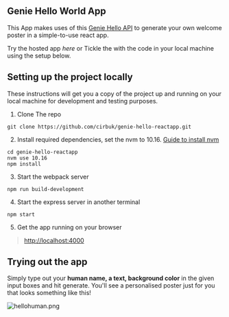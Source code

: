 ## Genie Hello World App

This App makes uses of this [Genie Hello API](https://docs.kubric.io/docs/say-hello-world) to generate your own welcome poster in a simple-to-use react app.

Try the hosted app *here* or Tickle the with the code in your local machine using the setup below.

## Setting up the project locally

These instructions will get you a copy of the project up and running on your local machine for development and testing purposes.

1. Clone The repo

```
git clone https://github.com/cirbuk/genie-hello-reactapp.git
```

2. Install required dependencies, set the nvm to 10.16. [Guide to install nvm](https://github.com/nvm-sh/nvm#install-script)

```
cd genie-hello-reactapp
nvm use 10.16
npm install
```

3. Start the webpack server

```
npm run build-development
```

4. Start the express server in another terminal

```
npm start
```

5. Get the app running on your browser

> [http://localhost:4000](http://localhost:4000/)

## Trying out the app
Simply type out your **human name, a text, background color** in the given input boxes and hit generate. You'll see a personalised poster just for you that looks something like this!


![hellohuman.png](https://lh3.googleusercontent.com/2fPVVFkdOzc-PAImyCMB_MQuGhfPaitMQbIi8oE7xUlzZxM4bp3jOjrf8qlrlPWCYC5PdYrt7F7zBqb10PGjFHYl)

